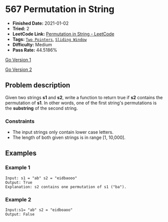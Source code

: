 # 567 Permutation in String

- **Finished Date:** 2021-01-02
- **Tried:** 2
- **LeetCode Link:** [Permutation in String - LeetCode](https://leetcode.com/problems/permutation-in-string/)
- **Tags:** [`Two Pointers`](https://leetcode.com/tag/two-pointers/), [`Sliding Window`](https://leetcode.com/tag/sliding-window/)
- **Difficulty:** Medium
- **Pass Rate:** 44.5186%

[Go Version 1](../Go/567_Permutation_in_String/v1.go)

[Go Version 2](../Go/567_Permutation_in_String/v2.go)

## Problem description

Given two strings **s1** and **s2**, write a function to return true if **s2** contains the permutation of **s1**. In other words, one of the first string's permutations is the **substring** of the second string.

### Constraints

- The input strings only contain lower case letters.
- The length of both given strings is in range [1, 10,000].

## Examples

### Example 1

```
Input: s1 = "ab" s2 = "eidbaooo"
Output: True
Explanation: s2 contains one permutation of s1 ("ba").
```

### Example 2

```
Input:s1= "ab" s2 = "eidboaoo"
Output: False
```
